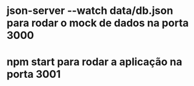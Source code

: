 # json-server --watch data/db.json para rodar o mock de dados na porta 3000 
# npm start para rodar a aplicação na porta 3001
